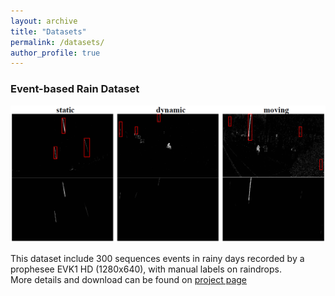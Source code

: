 ```yaml
---
layout: archive
title: "Datasets"
permalink: /datasets/
author_profile: true
---
```


<!-- Just a simple markdown format. -->


### Event-based Rain Dataset
<img src="/images/my_image/rain_detection/label.png" width="720">  

This dataset include 300 sequences events in rainy days recorded by a prophesee EVK1 HD (1280x640), with manual labels on raindrops.  
More details and download can be found on [project page](https://github.com/juy005/event-rain-dataset)

